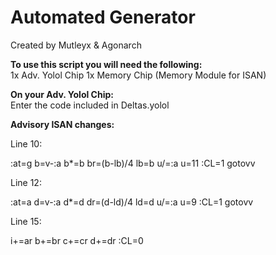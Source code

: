 # Automated Generator
Created by Mutleyx & Agonarch 
  
**To use this script you will need the following:**  
1x Adv. Yolol Chip
1x Memory Chip (Memory Module for ISAN)
  
**On your Adv. Yolol Chip:**  
Enter the code included in Deltas.yolol  

**Advisory ISAN changes:**

Line 10:

:at=g b=v-:a b*=b br=(b-lb)/4 lb=b u/=:a u=11 :CL=1 gotovv


Line 12:

:at=a d=v-:a d*=d dr=(d-ld)/4 ld=d u/=:a u=9 :CL=1 gotovv


Line 15:

i+=ar b+=br c+=cr d+=dr :CL=0